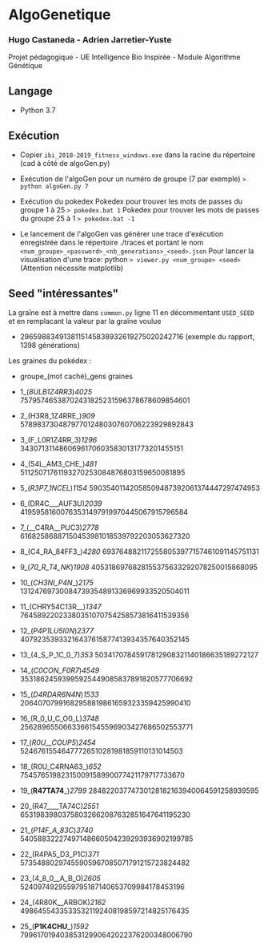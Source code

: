 # AlgoGenetique 
### Hugo Castaneda - Adrien Jarretier-Yuste

Projet pédagogique - UE Intelligence Bio Inspirée - Module Algorithme Génétique

## Langage
  * Python 3.7

## Exécution

  * Copier `ibi_2018-2019_fitness_windows.exe` dans la racine du répertoire (cad à côté de algoGen.py)

  * Exécution de l'algoGen pour un numéro de groupe (7 par exemple) `> python algoGen.py 7`

  * Exécution du pokedex 
      Pokedex pour trouver les mots de passes du groupe 1 à 25 `> pokedex.bat 1`
      Pokedex pour trouver les mots de passes du groupe 25 à 1 `> pokedex.bat -1`

  * Le lancement de l'algoGen vas générer une trace d'exécution enregistrée dans le répertoire ./traces et portant le nom `<num_groupe>_<password>_<nb_generations>_<seed>.json`
    Pour lancer la visualisation d'une trace: python `> viewer.py <num_groupe> <seed>`
    (Attention nécessite matplotlib)

## Seed "intéressantes"

  La graîne est à mettre dans `common.py` ligne 11 en décommentant `USED_SEED` et en remplacant la valeur par la graîne voulue

 - 2965988349138115145838932619275020242716 (exemple du rapport, 1398 générations)

  Les graines du pokédex :

 - groupe_(mot caché)_gens  graines

 - 1_(_8ULB1Z4RR3_)_4025_   75795746538702431825231596378678609854601
 - 2_(H3R8_1Z4RRE_)_909_    57898373048797701248030760706223929892843
 - 3_(F_L0R1Z4RR_3)_1296_   34307131148606961706035830131773201455151
 - 4_(54L_AM3_CHE_)_481_    51125071761193270253084876803159650081895
 - 5_(_R3P7_1NCEL_)_1154_   59035401142058509487392061374447297474953
 - 6_(DR4C___AUF3U)_2039_   41959581600763531497919970445067915796584
 - 7_(__C4RA__PUC3)_2778_   61682586887150453981018539792203053627320
 - 8_(C4_RA_84FF3_)_4280_   6937648821172558053977157461091145751131
 - 9_(_70_R_T4_NK_)_1908_   4053186976828155375633292078250015868095
 - 10_(_CH3NI_P4N__)_2175_  13124769730084739354891336969933520504011
 - 11_(CHRY54C13R__)_1347_  76458922023380351070754258573816411539356
 - 12_(_P4P1LU5I0N_)_2377_  40792353933216437615877413934357640352145
 - 13_(4_S_P_1C_0_7)_353_   50341707845917812908321140186635189272127
 - 14_(_C0CON_F0R7_)_4549_  35318624593995925449085837891820577706692
 - 15_(_D4RDAR6N4N_)_1533_  20640707991682958819861659323359425990410
 - 16_(R_0_U_C_O0_L)_3748_  25628965506633661545596903427686502553771
 - 17_(_R0U__COUP5_)_2454_  52467615546477726510281981859110131014503
 - 18_(R0U_C4RNA63_)_652_   75457651982315009158990077421179717733670
 - 19_(__R47TA74___)_2799_  28482203774730128182163940064591258939595
 - 20_(R47____TA74C)_2551_  65319839803758032662087632851647641195230
 - 21_(_P14F_A_83C_)_3740_  54058832227497148660504239293936902199785
 - 22_(R4PA5_D3_P1C)_371_   57354880297455905967085071791215723824482
 - 23_(4_8_0__A_B_O)_2605_  5240974929559795187140653709984178453196
 - 24_(4R80K__ARBOK)_2162_  49864554335335321192408198597214825176435
 - 25_(__P1K4CHU___)_1592_  79961701940385312990642022376200348006790